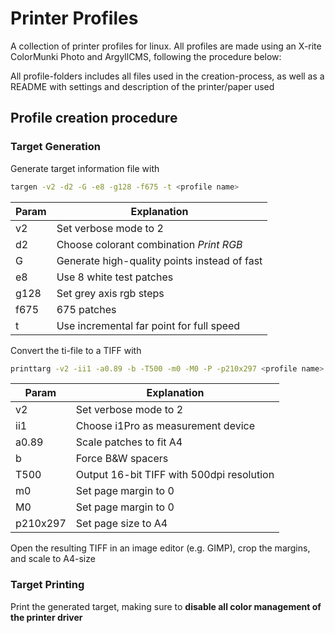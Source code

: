 # Printer Profiles

A collection of printer profiles for linux.
All profiles are made using an X-rite ColorMunki Photo and ArgyllCMS, following the procedure below:

All profile-folders includes all files used in the creation-process, as well as a README with settings and description of the printer/paper used

## Profile creation procedure
### Target Generation

Generate target information file with

```bash
targen -v2 -d2 -G -e8 -g128 -f675 -t <profile name>
```

Param | Explanation
------|------------
v2 | Set verbose mode to 2
d2 | Choose colorant combination _Print RGB_
G | Generate high-quality points instead of fast
e8 | Use 8 white test patches
g128 | Set grey axis rgb steps
f675 | 675 patches
t | Use incremental far point for full speed

Convert the ti-file to a TIFF with

```bash
printtarg -v2 -ii1 -a0.89 -b -T500 -m0 -M0 -P -p210x297 <profile name> 
```

Param | Explanation
------|------------
v2 | Set verbose mode to 2
ii1 | Choose i1Pro as measurement device
a0.89 | Scale patches to fit A4
b | Force B&W spacers
T500 | Output 16-bit TIFF with 500dpi resolution
m0 | Set page margin to 0
M0 | Set page margin to 0
p210x297 | Set page size to A4

Open the resulting TIFF in an image editor (e.g. GIMP), crop the margins, and scale to A4-size

### Target Printing
Print the generated target, making sure to __disable all color management of the printer driver__
